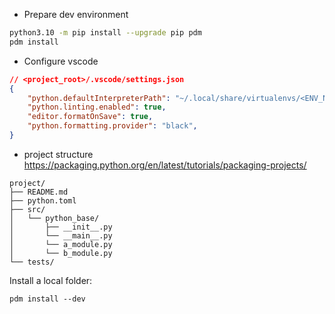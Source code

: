 * Prepare dev environment
```bash
python3.10 -m pip install --upgrade pip pdm
pdm install
```

* Configure vscode
```json
// <project_root>/.vscode/settings.json
{
    "python.defaultInterpreterPath": "~/.local/share/virtualenvs/<ENV_NAME>/bin/python",
    "python.linting.enabled": true,
    "editor.formatOnSave": true,
    "python.formatting.provider": "black",
}
```

* project structure
https://packaging.python.org/en/latest/tutorials/packaging-projects/
```
project/
├── README.md
├── python.toml
├── src/
│   └── python_base/
│       ├── __init__.py
│       └── __main__.py
│       └── a_module.py
│       └── b_module.py
└── tests/
```

Install a local folder:
```
pdm install --dev 
```

